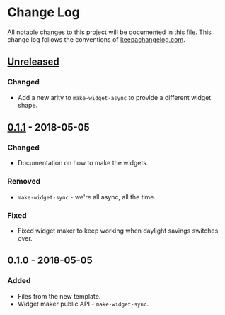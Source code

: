 # Change Log
All notable changes to this project will be documented in this file. This change log follows the conventions of [keepachangelog.com](http://keepachangelog.com/).

## [Unreleased]
### Changed
- Add a new arity to `make-widget-async` to provide a different widget shape.

## [0.1.1] - 2018-05-05
### Changed
- Documentation on how to make the widgets.

### Removed
- `make-widget-sync` - we're all async, all the time.

### Fixed
- Fixed widget maker to keep working when daylight savings switches over.

## 0.1.0 - 2018-05-05
### Added
- Files from the new template.
- Widget maker public API - `make-widget-sync`.

[Unreleased]: https://github.com/your-name/kafka.stream.prediction/compare/0.1.1...HEAD
[0.1.1]: https://github.com/your-name/kafka.stream.prediction/compare/0.1.0...0.1.1

